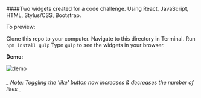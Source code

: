 ####Two widgets created for a code challenge. Using React, JavaScript, HTML, Stylus/CSS, Bootstrap.

To preview:

Clone this repo to your computer.
Navigate to this directory in Terminal.
Run `npm install gulp`
Type `gulp` to see the widgets in your browser.

**Demo:**

![demo](http://g.recordit.co/iyD6otgrML.gif)

###### _ Note: Toggling the 'like' button now increases & decreases the number of likes _

